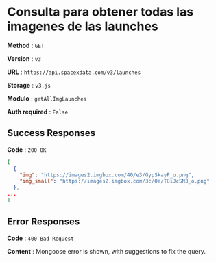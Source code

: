 # Consulta para obtener todas las imagenes de las launches

**Method** : `GET`

**Version** : `v3`

**URL** : `https://api.spacexdata.com/v3/launches`

**Storage** : `v3.js`

**Modulo** : `getAllImgLaunches`

**Auth required** : `False`

## Success Responses

**Code** : `200 OK`

```json
[
  {
    "img": "https://images2.imgbox.com/40/e3/GypSkayF_o.png",
    "img_small": "https://images2.imgbox.com/3c/0e/T8iJcSN3_o.png"
  },
...
]
```

## Error Responses

**Code** : `400 Bad Request`

**Content** : Mongoose error is shown, with suggestions to fix the query.
